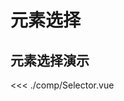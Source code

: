 # 元素选择

<script setup>
import Selector from './comp/Selector.vue'

</script>

## 元素选择演示

<Selector></Selector>

<<< ./comp/Selector.vue
